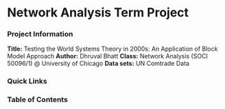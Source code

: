 # Network Analysis Term Project

### Project Information

**Title:** Testing the World Systems Theory in 2000s: An Application of Block Model Approach
**Author:** Dhruval Bhatt
**Class:** Network Analysis (SOCI 50096/1) @ University of Chicago
**Data sets:** UN Comtrade Data

### Quick Links

### Table of Contents
